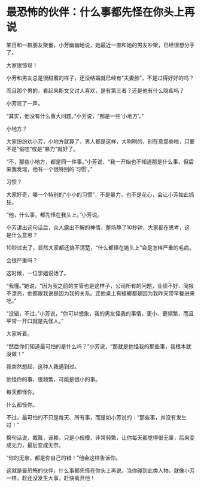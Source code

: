 # 最恐怖的伙伴：什么事都先怪在你头上再说

某日和一群朋友聚餐，小芳幽幽地说，她最近一直和她的男友吵架，已经很想分手了。 

大家很惊讶！ 

小芳和男友总是很甜蜜的样子，还没结婚就已经有“夫妻脸”，不是过得好好的吗？ 

而且那个男的，看起来斯文又讨人喜欢，是有第三者？还是他有什么隐疾吗？ 

小芳叹了一声。 

“其实，他没有什么重大问题。”小芳说，“都是一些‘小地方’。” 

小地方？ 

大家纷纷劝小芳，小地方就算了，男人都是这样，大咧咧的，别在意那些啦，只要不是“偷吃”或是“暴力”就好了。 

“不，那些小地方，都是同一件事。”小芳说，“我一开始也不知道那是什么事，但后来我发现，他有一个很特别的‘习惯’。” 

习惯？ 

大家好奇，哪一个特别的“小小的习惯”，不是暴力，也不是花心，会让小芳如此抓狂。 

“他，什么事，都先怪在我头上。”小芳说。 

小芳讲出这句话后，众人露出不解的神情，整场静了10秒钟，大家都在思考，这是什么意思？ 

10秒过去了，显然大家都还搞不清楚，“什么都怪在她头上”会是怎样严重的毛病。 

会很严重吗？ 

这时候，一位学姐说话了。 

“我懂。”她说，“因为我之前的主管也是这样子，公司所有的问题，业绩不好、简报不漂亮，他都跟我说是因为我的关系。连他桌上有蟑螂都是因为我昨天带早餐进来吃。” 

“没错，不过，”小芳说，“你可以想象，我的男友怪我的事情，更小、更频繁，而且平常一开口就是先怪人。” 

大家听着。 

“然后你们知道最可怕的是什么吗？”小芳说，“那就是他怪我的那些事，我根本就没做！” 

我突然想起，这种人我遇到过。 

他怪你的事，很频繁，可能是很小的事。 

每天都怪你。 

什么都怪你。 

不过，最可怕的不只是每天、所有事，而是如小芳说的：“那些事，并没有发生过！” 

换句话说，栽赃，诬赖，只是小规模、非常频繁，让你每天都觉得很无辜，后来变成无力，最后变成无奈。 

“你的无奈，都是你自己的错！”他会这样告诉你。 

这就是最恐怖的伙伴，什么事都先怪在你头上再说。当你碰到此类人物，就像小芳一样，趁还没发生大事，赶快离开他！